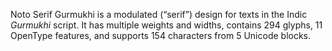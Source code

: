 Noto Serif Gurmukhi is a modulated (“serif”) design for texts in the Indic _Gurmukhi_ script. It has multiple weights and widths, contains 294 glyphs, 11 OpenType features, and supports 154 characters from 5 Unicode blocks.